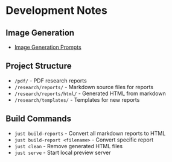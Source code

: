 # Development Notes

## Image Generation
- [Image Generation Prompts](PROMPTS.md)

## Project Structure

- `/pdf/` - PDF research reports
- `/research/reports/` - Markdown source files for reports
- `/research/reports/html/` - Generated HTML from markdown
- `/research/templates/` - Templates for new reports

## Build Commands

- `just build-reports` - Convert all markdown reports to HTML
- `just build-report <filename>` - Convert specific report
- `just clean` - Remove generated HTML files
- `just serve` - Start local preview server
